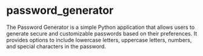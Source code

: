 # password_generator
The Password Generator is a simple Python application that allows users to generate secure and customizable passwords based on their preferences. It provides options to include lowercase letters, uppercase letters, numbers, and special characters in the password.
